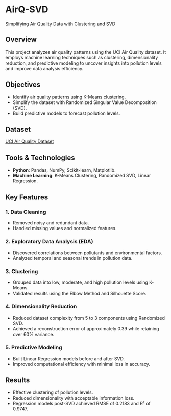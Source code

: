 # AirQ-SVD
Simplifying Air Quality Data with Clustering and SVD

## Overview
This project analyzes air quality patterns using the UCI Air Quality dataset. It employs machine learning techniques such as clustering, dimensionality reduction, and predictive modeling to uncover insights into pollution levels and improve data analysis efficiency.

## Objectives
- Identify air quality patterns using K-Means clustering.
- Simplify the dataset with Randomized Singular Value Decomposition (SVD).
- Build predictive models to forecast pollution levels.

## Dataset
[UCI Air Quality Dataset](https://archive.ics.uci.edu/ml/datasets/Air+Quality)

## Tools & Technologies
- **Python**: Pandas, NumPy, Scikit-learn, Matplotlib.
- **Machine Learning**: K-Means Clustering, Randomized SVD, Linear Regression.
  
## Key Features

### 1. Data Cleaning
- Removed noisy and redundant data.
- Handled missing values and normalized features.

### 2. Exploratory Data Analysis (EDA)
- Discovered correlations between pollutants and environmental factors.
- Analyzed temporal and seasonal trends in pollution data.

### 3. Clustering
- Grouped data into low, moderate, and high pollution levels using K-Means.
- Validated results using the Elbow Method and Silhouette Score.

### 4. Dimensionality Reduction
- Reduced dataset complexity from 5 to 3 components using Randomized SVD.
- Achieved a reconstruction error of approximately 0.39 while retaining over 60% variance.

### 5. Predictive Modeling
- Built Linear Regression models before and after SVD.
- Improved computational efficiency with minimal loss in accuracy.

## Results
- Effective clustering of pollution levels.
- Reduced dimensionality with acceptable information loss.
- Regression models post-SVD achieved RMSE of 0.2183 and R² of 0.9747.

